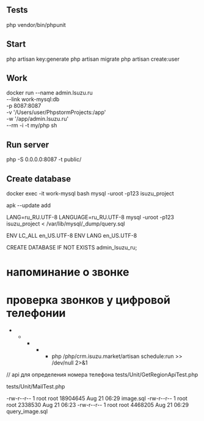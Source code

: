 ## Tests
php vendor/bin/phpunit

## Start
php artisan key:generate
php artisan migrate
php artisan create:user

## Work
docker run --name admin.lsuzu.ru \
    --link  work-mysql:db \
    -p 8087:8087  \
    -v '/Users/user/PhpstormProjects:/app' \
    -w '/app/admin.lsuzu.ru' \
    --rm -i -t my/php sh

## Run server
php -S 0.0.0.0:8087 -t public/

## Create database
docker exec -it work-mysql bash
mysql -uroot -p123 isuzu_project

apk --update add

LANG=ru_RU.UTF-8 LANGUAGE=ru_RU.UTF-8 mysql -uroot -p123 isuzu_project < /var/lib/mysql/_dump/query.sql

ENV LC_ALL en_US.UTF-8
ENV LANG en_US.UTF-8

 

CREATE DATABASE IF NOT EXISTS admin_lsuzu_ru;

# напоминание о звонке

# проверка звонков у цифровой телефонии

* * * * * php /php/crm.isuzu.market/artisan schedule:run >> /dev/null 2>&1

// api для определения номера телефона
tests/Unit/GetRegionApiTest.php

tests/Unit/MailTest.php

-rw-r--r--  1 root  root  18904645 Aug 21 06:29 image.sql
-rw-r--r--  1 root  root   2338530 Aug 21 06:23 
-rw-r--r--  1 root  root   4468205 Aug 21 06:29 query_image.sql